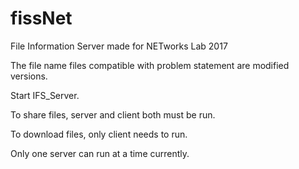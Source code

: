 # fissNet

File Information Server made for NETworks Lab 2017

The file name files compatible with problem statement are modified versions.

Start IFS_Server.

To share files, server and client both must be run.

To download files, only client needs to run.

Only one server can run at a time currently.
